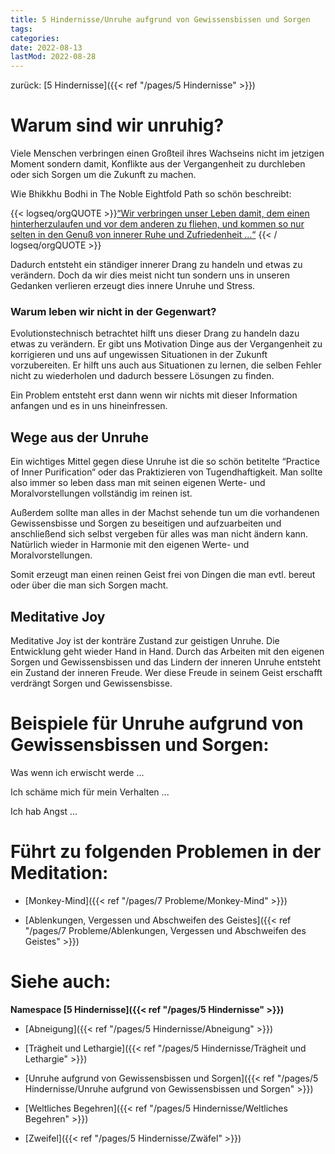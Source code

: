 ```yaml
---
title: 5 Hindernisse/Unruhe aufgrund von Gewissensbissen und Sorgen
tags:
categories:
date: 2022-08-13
lastMod: 2022-08-28
---
```

zurück: [5 Hindernisse]({{< ref "/pages/5 Hindernisse" >}})



# Warum sind wir unruhig?

Viele Menschen verbringen einen Großteil ihres Wachseins nicht im jetzigen Moment sondern damit, Konflikte aus der Vergangenheit zu durchleben oder sich Sorgen um die Zukunft zu machen.

Wie Bhikkhu Bodhi in The Noble Eightfold Path so schön beschreibt:

{{< logseq/orgQUOTE >}}[“Wir verbringen unser Leben damit, dem einen hinterherzulaufen und vor dem anderen zu fliehen, und kommen so nur selten in den Genuß von innerer Ruhe und Zufriedenheit ...“](6304a8a9-f92f-46a1-b38f-cf3b958b195d)
{{< / logseq/orgQUOTE >}}

Dadurch entsteht ein ständiger innerer Drang zu handeln und etwas zu verändern. Doch da wir dies meist nicht tun sondern uns in unseren Gedanken verlieren erzeugt dies innere Unruhe und Stress.



### Warum leben wir nicht in der Gegenwart?

Evolutionstechnisch betrachtet hilft uns dieser Drang zu handeln dazu etwas zu verändern. Er gibt uns Motivation Dinge aus der Vergangenheit zu korrigieren und uns auf ungewissen Situationen in der Zukunft vorzubereiten. Er hilft uns auch aus Situationen zu lernen, die selben Fehler nicht zu wiederholen und dadurch bessere Lösungen zu finden.

Ein Problem entsteht erst dann wenn wir nichts mit dieser Information anfangen und es in uns hineinfressen.



## Wege aus der Unruhe

Ein wichtiges Mittel gegen diese Unruhe ist die so schön betitelte “Practice of Inner Purification“ oder das Praktizieren von Tugendhaftigkeit. Man sollte also immer so leben dass man mit seinen eigenen Werte- und Moralvorstellungen vollständig im reinen ist.

Außerdem sollte man alles in der Machst sehende tun um die vorhandenen Gewissensbisse und Sorgen zu beseitigen und aufzuarbeiten und anschließend sich selbst vergeben für alles was man nicht ändern kann. Natürlich wieder in Harmonie mit den eigenen Werte- und Moralvorstellungen.

Somit erzeugt man einen reinen Geist frei von Dingen die man evtl. bereut oder über die man sich Sorgen macht.



## Meditative Joy

Meditative Joy ist der konträre Zustand zur geistigen Unruhe. Die Entwicklung geht wieder Hand in Hand. Durch das Arbeiten mit den eigenen Sorgen und Gewissensbissen und das Lindern der inneren Unruhe entsteht ein Zustand der inneren Freude. Wer diese Freude in seinem Geist erschafft verdrängt Sorgen und Gewissensbisse.



# Beispiele für Unruhe aufgrund von Gewissensbissen und Sorgen:

Was wenn ich erwischt werde ...

Ich schäme mich für mein Verhalten ...

Ich hab Angst ...



# Führt zu folgenden Problemen in der Meditation:

  + [Monkey-Mind]({{< ref "/pages/7 Probleme/Monkey-Mind" >}})

  + [Ablenkungen, Vergessen und Abschweifen des Geistes]({{< ref "/pages/7 Probleme/Ablenkungen, Vergessen und Abschweifen des Geistes" >}})



# Siehe auch:

**Namespace [5 Hindernisse]({{< ref "/pages/5 Hindernisse" >}})**

  + [Abneigung]({{< ref "/pages/5 Hindernisse/Abneigung" >}})

  + [Trägheit und Lethargie]({{< ref "/pages/5 Hindernisse/Trägheit und Lethargie" >}})

  + [Unruhe aufgrund von Gewissensbissen und Sorgen]({{< ref "/pages/5 Hindernisse/Unruhe aufgrund von Gewissensbissen und Sorgen" >}})

  + [Weltliches Begehren]({{< ref "/pages/5 Hindernisse/Weltliches Begehren" >}})

  + [Zweifel]({{< ref "/pages/5 Hindernisse/Zwäfel" >}})


